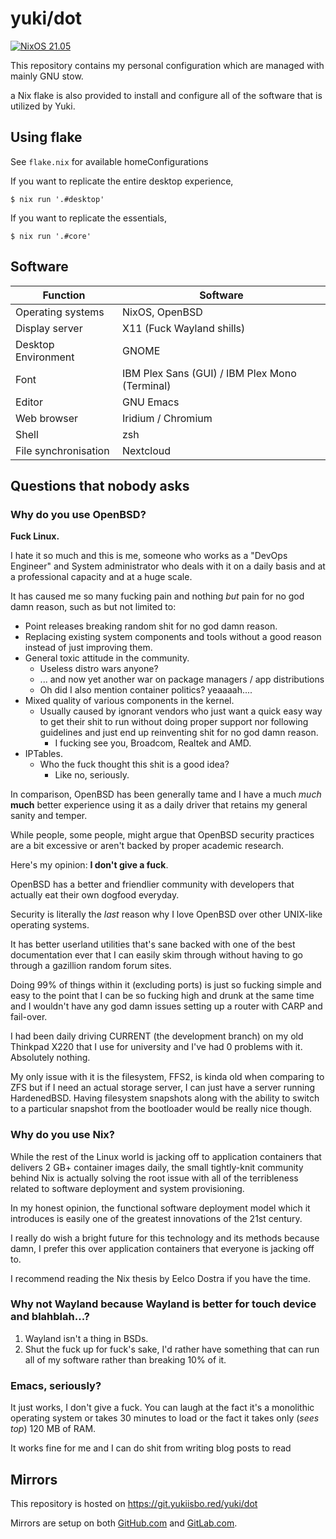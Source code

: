 # yuki/dot

[![NixOS 21.05](https://img.shields.io/badge/NixOS-v21.05-blue.svg?style=flat-square&logo=NixOS&logoColor=white)](https://nixos.org)

This repository contains my personal configuration which are managed
with mainly GNU stow.

a Nix flake is also provided to install and configure all of the
software that is utilized by Yuki.

## Using flake

See `flake.nix` for available homeConfigurations

If you want to replicate the entire desktop experience,

```console
$ nix run '.#desktop'
```

If you want to replicate the essentials,

```console
$ nix run '.#core'
```

## Software

| Function             | Software                                       |
|----------------------|------------------------------------------------|
| Operating systems    | NixOS, OpenBSD                                 |
| Display server       | X11 (Fuck Wayland shills)                      |
| Desktop Environment  | GNOME                                          |
| Font                 | IBM Plex Sans (GUI) / IBM Plex Mono (Terminal) |
| Editor               | GNU Emacs                                      |
| Web browser          | Iridium / Chromium                             |
| Shell                | zsh                                            |
| File synchronisation | Nextcloud                                      |

## Questions that nobody asks

### Why do you use OpenBSD?

**Fuck Linux.**

I hate it so much and this is me, someone who works as a "DevOps
Engineer" and System administrator who deals with it on a daily basis
and at a professional capacity and at a huge scale.

It has caused me so many fucking pain and nothing *but* pain for no
god damn reason, such as but not limited to:

* Point releases breaking random shit for no god damn reason.
* Replacing existing system components and tools without a good reason
  instead of just improving them.
* General toxic attitude in the community.
  * Useless distro wars anyone?
  * ... and now yet another war on package managers / app
    distributions
  * Oh did I also mention container politics? yeaaaah....
* Mixed quality of various components in the kernel.
  * Usually caused by ignorant vendors who just want a quick easy way
    to get their shit to run without doing proper support nor
    following guidelines and just end up reinventing shit for no god
    damn reason.
    * I fucking see you, Broadcom, Realtek and AMD.
* IPTables.
  * Who the fuck thought this shit is a good idea?
    * Like no, seriously.

In comparison, OpenBSD has been generally tame and I have a much
*much* **much** better experience using it as a daily driver that
retains my general sanity and temper.

While people, some people, might argue that OpenBSD security practices
are a bit excessive or aren't backed by proper academic research.

Here's my opinion: **I don't give a fuck**.

OpenBSD has a better and friendlier community with developers that
actually eat their own dogfood everyday.

Security is literally the *last* reason why I love OpenBSD over other
UNIX-like operating systems.

It has better userland utilities that's sane backed with one of the
best documentation ever that I can easily skim through without having
to go through a gazillion random forum sites.

Doing 99% of things within it (excluding ports) is just so fucking
simple and easy to the point that I can be so fucking high and drunk
at the same time and I wouldn't have any god damn issues setting up a
router with CARP and fail-over.

I had been daily driving CURRENT (the development branch) on my old
Thinkpad X220 that I use for university and I've had 0 problems with
it. Absolutely nothing.

My only issue with it is the filesystem, FFS2, is kinda old when
comparing to ZFS but if I need an actual storage server, I can just
have a server running HardenedBSD. Having filesystem snapshots along
with the ability to switch to a particular snapshot from the
bootloader would be really nice though.

### Why do you use Nix?

While the rest of the Linux world is jacking off to application
containers that delivers 2 GB+ container images daily, the small
tightly-knit community behind Nix is actually solving the root issue
with all of the terribleness related to software deployment and system
provisioning.

In my honest opinion, the functional software deployment model which
it introduces is easily one of the greatest innovations of the 21st
century.

I really do wish a bright future for this technology and its methods
because damn, I prefer this over application containers that everyone
is jacking off to.

I recommend reading the Nix thesis by Eelco Dostra if you have the
time.

### Why not Wayland because Wayland is better for touch device and blahblah...?

1. Wayland isn't a thing in BSDs.
2. Shut the fuck up for fuck's sake, I'd rather have something that
   can run all of my software rather than breaking 10% of it.

### Emacs, seriously?

It just works, I don't give a fuck. You can laugh at the fact it's a
monolithic operating system or takes 30 minutes to load or the fact it
takes only (*sees top*) 120 MB of RAM.

It works fine for me and I can do shit from writing blog posts to read

## Mirrors

This repository is hosted on https://git.yukiisbo.red/yuki/dot

Mirrors are setup on both [GitHub.com][gh-mirror] and [GitLab.com][gl-mirror].

[gh-mirror]: https://github.com/yukiisbored/dot
[gl-mirror]: https://gitlab.com/yuki_is_bored/dot
